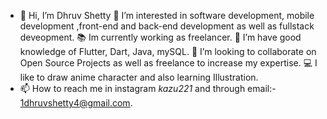 - 👋 Hi, I’m Dhruv Shetty
👀 I’m interested in software development, mobile development ,front-end and back-end development as well as fullstack deveopment.
📚 Im currently working as freelancer.
🌱 I’m have good knowledge of Flutter, Dart, Java, mySQL.
💞️ I’m looking to collaborate on Open Source Projects as well as freelance to increase my expertise.
💻 I like to draw anime character and also learning Illustration.
- 📫 How to reach me in instagram _kazu221_ and through email:- 1dhruvshetty4@gmail.com.

<!---
DhruvShetty4474/DhruvShetty4474 is a ✨ special ✨ repository because its `README.md` (this file) appears on your GitHub profile.
You can click the Preview link to take a look at your changes.
--->
